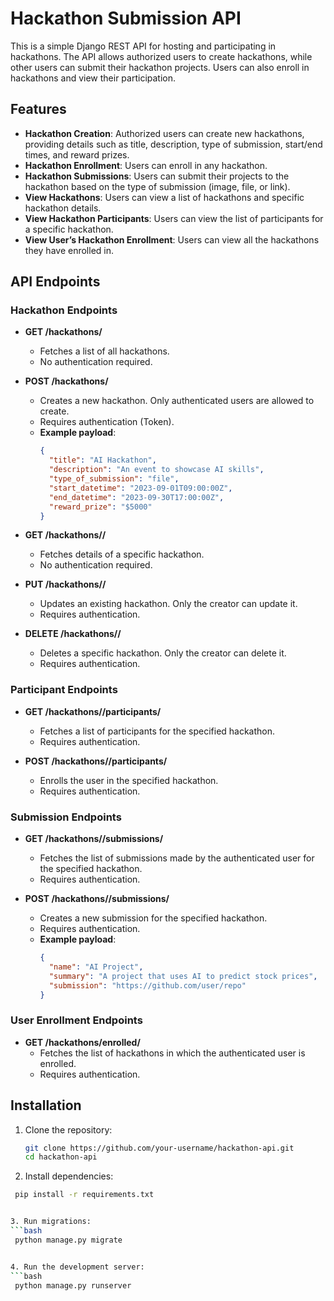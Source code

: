 # Hackathon Submission API

This is a simple Django REST API for hosting and participating in hackathons. The API allows authorized users to create hackathons, while other users can submit their hackathon projects. Users can also enroll in hackathons and view their participation.

## Features
- **Hackathon Creation**: Authorized users can create new hackathons, providing details such as title, description, type of submission, start/end times, and reward prizes.
- **Hackathon Enrollment**: Users can enroll in any hackathon.
- **Hackathon Submissions**: Users can submit their projects to the hackathon based on the type of submission (image, file, or link).
- **View Hackathons**: Users can view a list of hackathons and specific hackathon details.
- **View Hackathon Participants**: Users can view the list of participants for a specific hackathon.
- **View User’s Hackathon Enrollment**: Users can view all the hackathons they have enrolled in.

## API Endpoints

### Hackathon Endpoints

- **GET /hackathons/**
  - Fetches a list of all hackathons.
  - No authentication required.

- **POST /hackathons/**
  - Creates a new hackathon. Only authenticated users are allowed to create.
  - Requires authentication (Token).
  - **Example payload**:
    ```json
    {
      "title": "AI Hackathon",
      "description": "An event to showcase AI skills",
      "type_of_submission": "file",
      "start_datetime": "2023-09-01T09:00:00Z",
      "end_datetime": "2023-09-30T17:00:00Z",
      "reward_prize": "$5000"
    }
    ```

- **GET /hackathons/<id>/**
  - Fetches details of a specific hackathon.
  - No authentication required.

- **PUT /hackathons/<id>/**
  - Updates an existing hackathon. Only the creator can update it.
  - Requires authentication.

- **DELETE /hackathons/<id>/**
  - Deletes a specific hackathon. Only the creator can delete it.
  - Requires authentication.

### Participant Endpoints

- **GET /hackathons/<id>/participants/**
  - Fetches a list of participants for the specified hackathon.
  - Requires authentication.

- **POST /hackathons/<id>/participants/**
  - Enrolls the user in the specified hackathon.
  - Requires authentication.

### Submission Endpoints

- **GET /hackathons/<id>/submissions/**
  - Fetches the list of submissions made by the authenticated user for the specified hackathon.
  - Requires authentication.

- **POST /hackathons/<id>/submissions/**
  - Creates a new submission for the specified hackathon.
  - Requires authentication.
  - **Example payload**:
    ```json
    {
      "name": "AI Project",
      "summary": "A project that uses AI to predict stock prices",
      "submission": "https://github.com/user/repo"
    }
    ```

### User Enrollment Endpoints

- **GET /hackathons/enrolled/**
  - Fetches the list of hackathons in which the authenticated user is enrolled.
  - Requires authentication.

## Installation

1. Clone the repository:
   ```bash
   git clone https://github.com/your-username/hackathon-api.git
   cd hackathon-api


2. Install dependencies:
  ```bash
   pip install -r requirements.txt


3. Run migrations:
  ```bash
   python manage.py migrate


4. Run the development server:
  ```bash
   python manage.py runserver


